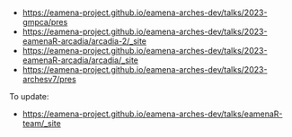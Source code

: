 

#
- https://eamena-project.github.io/eamena-arches-dev/talks/2023-gmpca/pres
- https://eamena-project.github.io/eamena-arches-dev/talks/2023-eamenaR-arcadia/arcadia-2/_site
- https://eamena-project.github.io/eamena-arches-dev/talks/2023-eamenaR-arcadia/arcadia/_site
- https://eamena-project.github.io/eamena-arches-dev/talks/2023-archesv7/pres

To update:

- https://eamena-project.github.io/eamena-arches-dev/talks/eamenaR-team/_site
